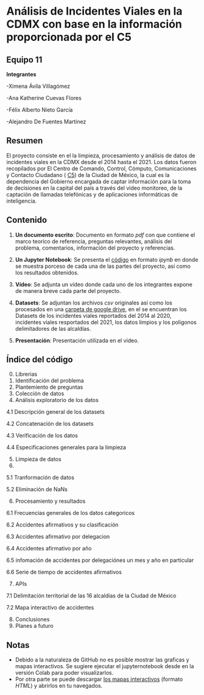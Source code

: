 # Análisis de Incidentes Viales en la CDMX con base en la información proporcionada por el C5

## Equipo 11

**Integrantes**

-Ximena Ávila Villagómez

-Ana Katherine Cuevas Flores

-Félix Alberto Nieto García

-Alejandro De Fuentes Martínez

## Resumen 
El proyecto consiste en el la limpieza, procesamiento y análisis de datos de incidentes viales en la CDMX desde el 2014 hasta el 2021. Los datos fueron recopilados por El Centro de Comando, Control, Cómputo, Comunicaciones y Contacto Ciudadano  ( [C5](https://www.c5.cdmx.gob.mx/)) de la Ciudad de México, la cual es la dependencia del Gobierno  encargada de captar información para la toma de decisiones en la capital del país a través del video monitoreo, de la captación de llamadas telefónicas y de aplicaciones informáticas de inteligencia. 

## Contenido

1. **Un documento escrito**: 
Documento en formato *pdf* con  que contiene el marco teorico de referencia, preguntas relevantes, análisis del problema, comentarios, información del proyecto y referencias. 

2. **Un Jupyter Notebook**: 
 Se presenta el [código](https://github.com/Felix-07/Proyecto-Final-Python/blob/main/Entrega_Final_Procesamiento_Ximena%C3%81vila_AnaCuevas_FelixNieto_AlejandroFuentes/Proyecto%20Incidentes%20Viales%20en%20la%20CDMX%20.ipynb) en formato *ipynb* en donde se muestra porceso de cada una de las partes del proyecto, así como los resultados obtenidos. 

3. **Vídeo**:
Se adjunta un vídeo donde cada uno de los integrantes expone de manera breve cada parte del proyecto.

4. **Datasets**:
Se adjuntan los archivos *csv* originales así como los procesados en una [carpeta de google drive](https://drive.google.com/drive/folders/1ua_Z7qMB_qVfzblyBNlwf2it-tOIaGTK?usp=sharing), en el se encuentran los Datasets de los incidentes viales reportados del 2014 al 2020, incidentes viales resportados del 2021, los datos limpios y los poligonos delimitadores de las alcaldías.


5. **Presentación**:
Presentación utilizada en el vídeo.

## Índice del código
0. Librerias
1. Identificación del problema
2. Plantemiento de preguntas
3. Colección de datos
4. Análisis exploratorio de los datos

  4.1 Descripción general de los datasets
  
  4.2 Concatenación de los datasets
  
  4.3 Verificación de los datos
  
  4.4 Especificaciones generales para la limpieza
  
5. Limpieza de datos  
6. 
  5.1 Tranformación de datos
  
  5.2 Eliminación de NaNs
  
6. Procesamiento y resultados

  6.1 Frecuencias generales de los datos categoricos
  
  6.2 Accidentes afirmativos y su clasificación
  
  6.3 Accidentes afirmativo por delegacion 
  
  6.4 Accidentes afirmativo por año
  
  6.5 infomación de accidentes por delegaciónes  un mes y año en particular
  
  6.6 Serie de tiempo de accidentes afirmativos
  
7. APIs

  7.1 Delimitación territorial de las 16 alcaldías de la Ciudad de México
  
  7.2 Mapa interactivo de accidentes 
  
8. Conclusiones
9. Planes a futuro

## Notas
* Debido a la naturaleza de GitHub no es posible mostrar las graficas y mapas interactivos. Se sugiere ejecutar el jupyternotebook desde en la versión Colab para poder visualizarlos.
*  Por otra parte se puede descargar [los mapas interactivos](https://github.com/Felix-07/Proyecto-Final-Python/tree/main/Mapas%20interactivos) (formato *HTML*) y abrirlos en tu navegados.

